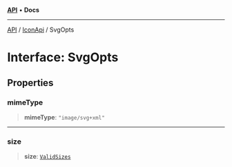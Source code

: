 [**API**](../../../README.md) • **Docs**

***

[API](../../../README.md) / [IconApi](../README.md) / SvgOpts

# Interface: SvgOpts

## Properties

### mimeType

> **mimeType**: `"image/svg+xml"`

***

### size

> **size**: [`ValidSizes`](../../../-internal-/type-aliases/ValidSizes.md)
